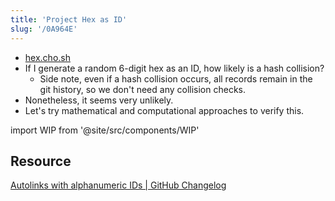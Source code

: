 ```yaml
---
title: 'Project Hex as ID'
slug: '/0A964E'
---
```


- [hex.cho.sh](https://hex.cho.sh/)
- If I generate a random 6-digit hex as an ID, how likely is a hash collision?
	- Side note, even if a hash collision occurs, all records remain in the git history, so we don't need any collision checks.
- Nonetheless, it seems very unlikely.
- Let's try mathematical and computational approaches to verify this.

import WIP from '@site/src/components/WIP'

<WIP />

## Resource
[Autolinks with alphanumeric IDs | GitHub Changelog](https://github.blog/changelog/2022-07-01-autolinks-with-alphanumeric-ids/)
